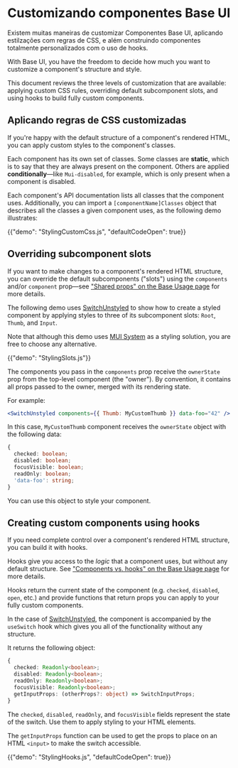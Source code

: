 # Customizando componentes Base UI

<p class="description">Existem muitas maneiras de customizar Componentes Base UI, aplicando estilzações com regras de CSS, e além construindo componentes totalmente personalizados com o uso de hooks.</p>

With Base UI, you have the freedom to decide how much you want to customize a component's structure and style.

This document reviews the three levels of customization that are available: applying custom CSS rules, overriding default subcomponent slots, and using hooks to build fully custom components.

## Aplicando regras de CSS customizadas

If you're happy with the default structure of a component's rendered HTML, you can apply custom styles to the component's classes.

Each component has its own set of classes. Some classes are **static**, which is to say that they are always present on the component. Others are applied **conditionally**—like `Mui-disabled`, for example, which is only present when a component is disabled.

Each component's API documentation lists all classes that the component uses. Additionally, you can import a `[componentName]Classes` object that describes all the classes a given component uses, as the following demo illustrates:

{{"demo": "StylingCustomCss.js", "defaultCodeOpen": true}}

## Overriding subcomponent slots

If you want to make changes to a component's rendered HTML structure, you can override the default subcomponents ("slots") using the `components` and/or `component` prop—see ["Shared props" on the Base Usage page](/base/getting-started/usage/#shared-props) for more details.

The following demo uses [SwitchUnstyled](/base/react-switch/) to show how to create a styled component by applying styles to three of its subcomponent slots: `Root`, `Thumb`, and `Input`.

Note that although this demo uses [MUI System](/system/styled/) as a styling solution, you are free to choose any alternative.

{{"demo": "StylingSlots.js"}}

The components you pass in the `components` prop receive the `ownerState` prop from the top-level component (the "owner"). By convention, it contains all props passed to the owner, merged with its rendering state.

For example:

```jsx
<SwitchUnstyled components={{ Thumb: MyCustomThumb }} data-foo="42" />
```

In this case, `MyCustomThumb` component receives the `ownerState` object with the following data:

```ts
{
  checked: boolean;
  disabled: boolean;
  focusVisible: boolean;
  readOnly: boolean;
  'data-foo': string;
}
```

You can use this object to style your component.

## Creating custom components using hooks

If you need complete control over a component's rendered HTML structure, you can build it with hooks.

Hooks give you access to the _logic_ that a component uses, but without any default structure. See ["Components vs. hooks" on the Base Usage page](/base/getting-started/usage/#components-vs-hooks) for more details.

Hooks return the current state of the component (e.g. `checked`, `disabled`, `open`, etc.) and provide functions that return props you can apply to your fully custom components.

In the case of [SwitchUnstyled](/base/react-switch/), the component is accompanied by the `useSwitch` hook which gives you all of the functionality without any structure.

It returns the following object:

```ts
{
  checked: Readonly<boolean>;
  disabled: Readonly<boolean>;
  readOnly: Readonly<boolean>;
  focusVisible: Readonly<boolean>;
  getInputProps: (otherProps?: object) => SwitchInputProps;
}
```

The `checked`, `disabled`, `readOnly`, and `focusVisible` fields represent the state of the switch. Use them to apply styling to your HTML elements.

The `getInputProps` function can be used to get the props to place on an HTML `<input>` to make the switch accessible.

{{"demo": "StylingHooks.js", "defaultCodeOpen": true}}
